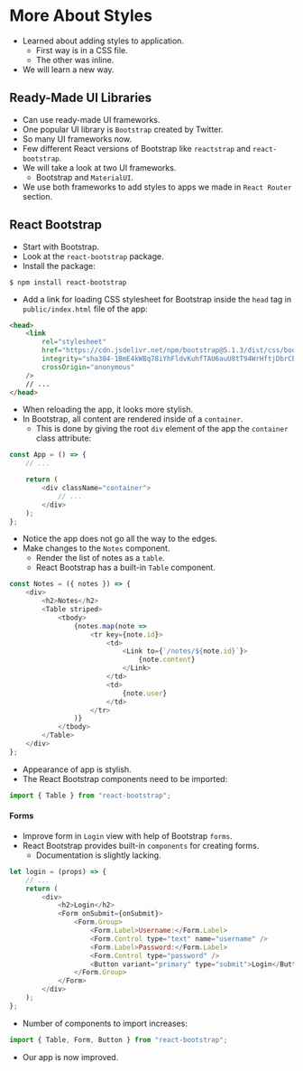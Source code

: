 # More About Styles
- Learned about adding styles to application.
    - First way is in a CSS file.
    - The other was inline.
- We will learn a new way.


## Ready-Made UI Libraries
- Can use ready-made UI frameworks.
- One popular UI library is `Bootstrap` created by Twitter.
- So many UI frameworks now.
- Few different React versions of Bootstrap like `reactstrap` and `react-bootstrap`.
- We will take a look at two UI frameworks.
    - Bootstrap and `MaterialUI`.
- We use both frameworks to add styles to apps we made in `React Router` section.


## React Bootstrap
- Start with Bootstrap.
- Look at the `react-bootstrap` package.
- Install the package:
```
$ npm install react-bootstrap
```
- Add a link for loading CSS stylesheet for Bootstrap inside the `head` tag in `public/index.html` file of the app:
```html
<head>
    <link
        rel="stylesheet"
        href="https://cdn.jsdelivr.net/npm/bootstrap@5.1.3/dist/css/bootstrap.min.css"
        integrity="sha384-1BmE4kWBq78iYhFldvKuhfTAU6auU8tT94WrHftjDbrCEXSU1oBoqyl2QvZ6jIW3"
        crossOrigin="anonymous"
    />
    // ...
</head>
```
- When reloading the app, it looks more stylish.
- In Bootstrap, all content are rendered inside of a `container`.
    - This is done by giving the root `div` element of the app the `container` class attribute:
```js
const App = () => {
    // ...

    return (
        <div className="container">
            // ...
        </div>
    );
};
```
- Notice the app does not go all the way to the edges.
- Make changes to the `Notes` component.
    - Render the list of notes as a `table`.
    - React Bootstrap has a built-in `Table` component.
```js
const Notes = ({ notes }) => {
    <div>
        <h2>Notes</h2>
        <Table striped>
            <tbody>
                {notes.map(note =>
                    <tr key={note.id}>
                        <td>
                            <Link to={`/notes/${note.id}`}>
                                {note.content}
                            </Link>
                        </td>
                        <td>
                            {note.user}
                        </td>
                    </tr>
                )}
            </tbody>
        </Table>
    </div>
};
```
- Appearance of app is stylish.
- The React Bootstrap components need to be imported:
```js
import { Table } from "react-bootstrap";
```


#### Forms
- Improve form in `Login` view with help of Bootstrap `forms`.
- React Bootstrap provides built-in `components` for creating forms.
    - Documentation is slightly lacking.
```js
let login = (props) => {
    // ...
    return (
        <div>
            <h2>Login</h2>
            <Form onSubmit={onSubmit}>
                <Form.Group>
                    <Form.Label>Username:</Form.Label>
                    <Form.Control type="text" name="username" />
                    <Form.Label>Password:</Form.Label>
                    <Form.Control type="password" />
                    <Button variant="primary" type="submit">Login</Button>
                </Form.Group>
            </Form>
        </div>
    );
};
```
- Number of components to import increases:
```js
import { Table, Form, Button } from "react-bootstrap";
```
- Our app is now improved.

